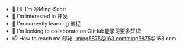 - 👋 Hi, I’m @Ming-Scott
- 👀 I’m interested in 开发
- 🌱 I’m currently learning 编程
- 💞️ I’m looking to collaborate on GitHub能学习更多知识
- 📫 How to reach me 邮箱
-ming5875@163.comming5875@163.com

<!---
Ming-Scott/Ming-Scott is a ✨ special ✨ repository because its `README.md` (this file) appears on your GitHub profile.
You can click the Preview link to take a look at your changes.
--->
